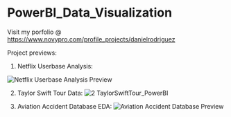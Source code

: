 # PowerBI_Data_Visualization #

Visit my porfolio @ https://www.novypro.com/profile_projects/danielrodriguez

Project previews:

1. Netflix Userbase Analysis:

![Netflix Userbase Analysis Preview](https://github.com/TheCraftyAnalyst/PowerBI_Data_Visualization/assets/49798046/94dce46c-2096-4360-bd85-97b96f3acfc0)

2. Taylor Swift Tour Data:
![2  TaylorSwiftTour_PowerBI](https://github.com/TheCraftyAnalyst/PowerBI_Data_Visualization/assets/49798046/8c1d9da8-110d-4acb-8512-28e67c997811)

3. Aviation Accident Database EDA:
![Aviation Accident Database Preview](https://github.com/TheCraftyAnalyst/PowerBI_Data_Visualization/assets/49798046/b3c0d221-cb0a-4fd0-8aea-cdd5b1f79960)


